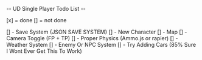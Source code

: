 -- UD Single Player Todo List --

[x] = done
[] = not done

[] - Save System {JSON SAVE SYSTEM}
[] - New Character
[] - Map
[] - Camera Toggle (FP + TP)
[] - Proper Physics (Ammo.js or rapier)
[] - Weather System
[] - Enemy Or NPC System
[] - Try Adding Cars (85% Sure I Wont Ever Get This To Work)